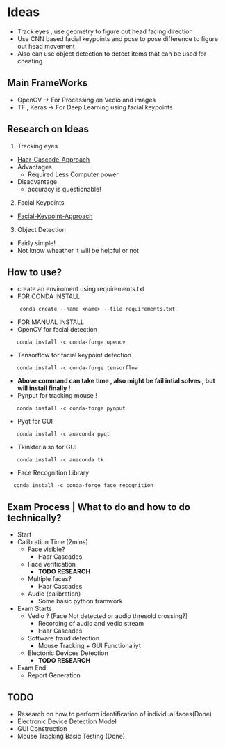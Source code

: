 # Ideas
- Track eyes , use geometry to figure out head facing direction
- Use CNN based facial keypoints and pose to pose difference to figure out head movement
- Also can use object detection to detect items that can be used for cheating

## Main FrameWorks
- OpenCV -> For Processing on Vedio and images
- TF , Keras -> For Deep Learning using facial keypoints

## Research on Ideas
1. Tracking eyes 
  - [Haar-Cascade-Approach](https://www.youtube.com/watch?v=RvfF9CDzn1s&ab_channel=ProgrammingKnowledge)
  - Advantages
    - Required Less Computer power
  - Disadvantage
    - accuracy is questionable!
2. Facial Keypoints
  - [Facial-Keypoint-Approach](https://www.youtube.com/watch?v=vC3bTziLRTA&ab_channel=NeuralDimension)
3. Object Detection
  - Fairly simple!
  - Not know wheather it will be helpful or not

## How to use?
- create an enviroment using requirements.txt
- FOR CONDA INSTALL
```
    conda create --name <name> --file requirements.txt
```
- FOR MANUAL INSTALL
- OpenCV for facial detection
```
   conda install -c conda-forge opencv
```
- Tensorflow for facial keypoint detection
```
   conda install -c conda-forge tensorflow 
```
- **Above command can take time , also might be fail intial solves , but will install finally !**
- Pynput for tracking mouse !
```
   conda install -c conda-forge pynput
```
- Pyqt for GUI
```
   conda install -c anaconda pyqt
```
- Tkinkter also for GUI
```
   conda install -c anaconda tk
```
- Face Recognition Library
```
  conda install -c conda-forge face_recognition

```

## Exam Process | What to do and how to do technically?
- Start
- Calibration Time (2mins)
   - Face visible?
      - Haar Cascades
   - Face verification
      - **TODO RESEARCH**
   - Multiple faces?
      - Haar Cascades
   - Audio (calibration)
      - Some basic python framwork
- Exam Starts
   - Vedio ? (Face Not detected or audio thresold crossing?)
      - Recording of audio and vedio stream
      - Haar Cascades
   - Software fraud detection
      - Mouse Tracking + GUI Functionaliyt
   - Electonic Devices Detection
      - **TODO RESEARCH**
- Exam End
  - Report Generation 

## TODO
- Research on how to perform identification of individual faces(Done)
- Electronic Device Detection Model
- GUI Construction
- Mouse Tracking Basic Testing (Done)

   
